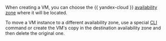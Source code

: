 When creating a VM, you can choose the {{ yandex-cloud }} [availability zone](../../overview/concepts/geo-scope.md) where it will be located.

To move a VM instance to a different availability zone, use a special [CLI](../../cli/cli-ref/managed-services/compute/instance/relocate.md) command or create the VM's copy in the destination availability zone and then delete the original one.